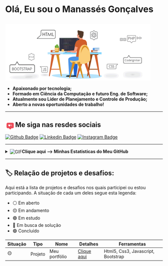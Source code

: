 # Olá, Eu sou o Manassés Gonçalves

<a href="https://github.com/ManassesGoncalves" alt="javascript"><code><img align="center" alt="GIF" height="180px" src="https://github.com/ManassesGoncalves/ManassesGoncalves/blob/Master/imagens/Banner.gif?raw=true"></code></a>
---
- <b> Apaixonado por tecnologia;
- Formado em Ciência da Computação e futuro Eng. de Software;
- Atualmente sou Líder de Planejamento e Controle de Produção;
- Aberto a novas oportunidades de trabalho!</b>

---
## <b> Me siga nas resdes sociais <img align="left" alt="GIF" height="32px" src="https://github.com/ManassesGoncalves/ManassesGoncalves/blob/Master/imagens/Like.gif?raw=true" /></b>

[![Github Badge](https://img.shields.io/badge/-Github-000?style=flat&logo=Github&logoColor=white&link=https://github.com/ManassesGoncalves)](https://github.com/ManassesGoncalves)
[![Linkedin Badge](https://img.shields.io/badge/-LinkedIn-blue?style=flat&logo=Linkedin&logoColor=white&link=https://www.linkedin.com/in/manasses-gonçalves/)](https://www.linkedin.com/in/manasses-gonçalves/)
[![Instagram Badge](https://img.shields.io/badge/-Instagram-red?style=?style=flat&logo=Instagram&logoColor=white&link=https://www.instagram.com/manassesgoncalves/)](https://www.instagram.com/manassesgoncalves/)

---
<details>
<summary><img align="center" alt="GIF" height="150px" src="https://github.com/ManassesGoncalves/ManassesGoncalves/blob/Master/imagens/statistics.gif?raw=true" /><B>Clique aqui --> Minhas Estatisticas do Meu GitHub</B> </b></summary>
---


![Top Langs](https://github-readme-stats.vercel.app/api/top-langs/?username=ManassesGoncalves&theme=highcontrast)

![Manassés Gonçalves' github stats](https://github-readme-stats.vercel.app/api?username=ManassesGoncalves&theme=highcontrast)

</details>

---
## :label: Relação de projetos e desafios:
Aqui está a lista de projetos e desafios nos quais participei ou estou participando. A situação de cada um deles segue esta legenda: 
- :white_circle: Em aberto
- :yellow_circle: Em andamento
- :purple_circle: Em estudo
- :red_circle: Em busca de solução
- :green_circle: Concluído


|Situação|Tipo|Nome|Detalhes|Ferramentas|
|---|----|----|--------|-----------|
|:yellow_circle:|Projeto|Meu portfólio       |<a href="https://github.com/ManassesGoncalves/ManassesGoncalves.github.io">Clique aqui</a> |Html5, Css3, Javascript, Bootstrap|